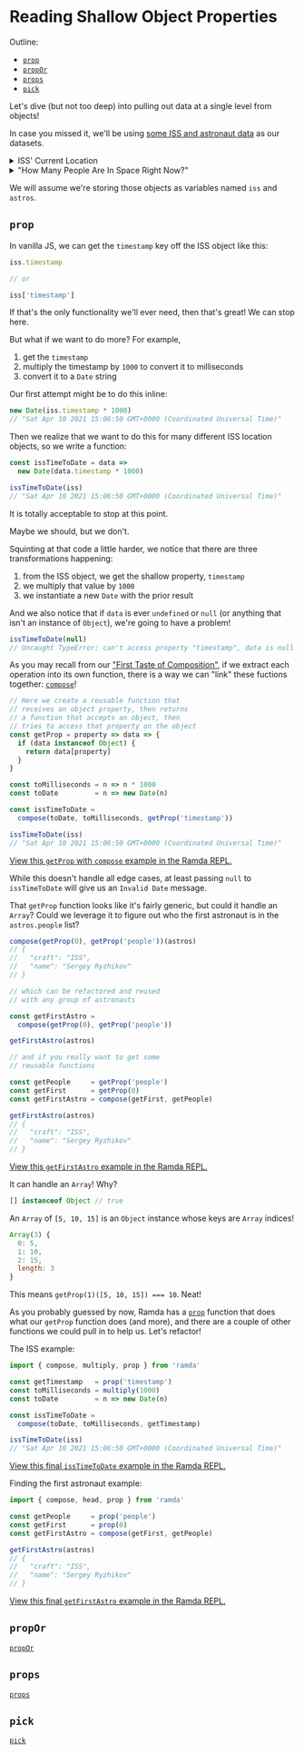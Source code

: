 # Reading Shallow Object Properties

Outline:

* [`prop`](#prop)
* [`propOr`](#propor)
* [`props`](#props)
* [`pick`](#pick)

Let's dive (but not too deep) into pulling out data at a single level from
objects!

In case you missed it, we'll be using [some ISS and astronaut
data](./data-iss-location.html) as our datasets.

<details><summary>ISS' Current Location</summary>

```json
{
  "message": "success",
  "timestamp": 1617930803,
  "iss_position": {
    "longitude": "133.2581",
    "latitude": "27.7270"
  }
}
```

</details>


<details><summary>"How Many People Are In Space Right Now?"</summary>

```json
{
  "message": "success",
  "number": 7,
  "people": [
    {
      "craft": "ISS",
      "name": "Sergey Ryzhikov"
    },
    {
      "craft": "ISS",
      "name": "Kate Rubins"
    },
    {
      "craft": "ISS",
      "name": "Sergey Kud-Sverchkov"
    },
    {
      "craft": "ISS",
      "name": "Mike Hopkins"
    },
    {
      "craft": "ISS",
      "name": "Victor Glover"
    },
    {
      "craft": "ISS",
      "name": "Shannon Walker"
    },
    {
      "craft": "ISS",
      "name": "Soichi Noguchi"
    }
  ]
}
```

</details>

We will assume we're storing those objects as variables named `iss` and
`astros`.

## `prop`

In vanilla JS, we can get the `timestamp` key off the ISS object like this:

```javascript
iss.timestamp

// or

iss['timestamp']
```

If that's the only functionality we'll ever need, then that's great! We can stop
here.

But what if we want to do more? For example,

1. get the `timestamp`
1. multiply the timestamp by `1000` to convert it to milliseconds
1. convert it to a `Date` string

Our first attempt might be to do this inline:

```javascript
new Date(iss.timestamp * 1000)
// "Sat Apr 10 2021 15:06:50 GMT+0000 (Coordinated Universal Time)"
```

Then we realize that we want to do this for many different ISS location objects,
so we write a function:

```javascript
const issTimeToDate = data =>
  new Date(data.timestamp * 1000)

issTimeToDate(iss)
// "Sat Apr 10 2021 15:06:50 GMT+0000 (Coordinated Universal Time)"
```

It is totally acceptable to stop at this point.

Maybe we should, but we don't.

Squinting at that code a little harder, we notice that there are three
transformations happening:

1. from the ISS object, we get the shallow property, `timestamp`
1. we multiply that value by `1000`
1. we instantiate a new `Date` with the prior result

And we also notice that if `data` is ever `undefined` or `null` (or anything
that isn't an instance of `Object`), we're going to have a problem!

```javascript
issTimeToDate(null)
// Uncaught TypeError: can't access property "timestamp", data is null
```

As you may recall from our ["First Taste of
Composition"](/converting-temperature-units.html#a-taste-of-composition), if we
extract each operation into its own function, there is a way we can "link" these
fuctions together: [`compose`](https://ramdajs.com/docs/#compose)!

```javascript
// Here we create a reusable function that
// receives an object property, then returns
// a function that accepts an object, then
// tries to access that property on the object
const getProp = property => data => {
  if (data instanceof Object) {
    return data[property]
  }
}

const toMilliseconds = n => n * 1000
const toDate         = n => new Date(n)

const issTimeToDate =
  compose(toDate, toMilliseconds, getProp('timestamp'))

issTimeToDate(iss)
// "Sat Apr 10 2021 15:06:50 GMT+0000 (Coordinated Universal Time)"
```

[View this `getProp` with `compose` example in the Ramda
REPL.](https://tinyurl.com/yz93mlt6)

While this doesn't handle all edge cases, at least passing `null` to
`issTimeToDate` will give us an `Invalid Date` message.

That `getProp` function looks like it's fairly generic, but could it handle an
`Array`? Could we leverage it to figure out who the first astronaut is in the
`astros.people` list?

```javascript
compose(getProp(0), getProp('people'))(astros)
// {
//   "craft": "ISS",
//   "name": "Sergey Ryzhikov"
// }

// which can be refactored and reused
// with any group of astronauts

const getFirstAstro =
  compose(getProp(0), getProp('people'))

getFirstAstro(astros)

// and if you really want to get some
// reusable functions

const getPeople     = getProp('people')
const getFirst      = getProp(0)
const getFirstAstro = compose(getFirst, getPeople)

getFirstAstro(astros)
// {
//   "craft": "ISS",
//   "name": "Sergey Ryzhikov"
// }
```

[View this `getFirstAstro` example in the Ramda
REPL.](https://tinyurl.com/ye4ja9b9)

It can handle an `Array`! Why?

```javascript
[] instanceof Object // true
```

An `Array` of `[5, 10, 15]` is an `Object` instance whose keys are `Array`
indices!

```javascript
Array(3) {
  0: 5,
  1: 10,
  2: 15,
  length: 3
}
```

This means `getProp(1)([5, 10, 15]) === 10`. Neat!

As you probably guessed by now, Ramda has a
[`prop`](https://ramdajs.com/docs/#prop) function that does what our `getProp`
function does (and more), and there are a couple of other functions we could
pull in to help us. Let's refactor!

The ISS example:

```javascript
import { compose, multiply, prop } from 'ramda'

const getTimestamp   = prop('timestamp')
const toMilliseconds = multiply(1000)
const toDate         = n => new Date(n)

const issTimeToDate =
  compose(toDate, toMilliseconds, getTimestamp)

issTimeToDate(iss)
// "Sat Apr 10 2021 15:06:50 GMT+0000 (Coordinated Universal Time)"
```

[View this final `issTimeToDate` example in the Ramda
REPL.](https://tinyurl.com/yzqgh9qs)

Finding the first astronaut example:

```javascript
import { compose, head, prop } from 'ramda'

const getPeople     = prop('people')
const getFirst      = prop(0)
const getFirstAstro = compose(getFirst, getPeople)

getFirstAstro(astros)
// {
//   "craft": "ISS",
//   "name": "Sergey Ryzhikov"
// }
```

[View this final `getFirstAstro` example in the Ramda
REPL.](https://tinyurl.com/yzzfuo2y)

## `propOr`

[`propOr`](https://ramdajs.com/docs/#propOr)

## `props`

[`props`](https://ramdajs.com/docs/#props)

## `pick`

[`pick`](https://ramdajs.com/docs/#pick)
